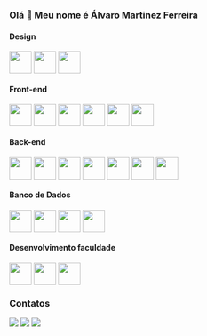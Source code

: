 
### Olá 👋 Meu nome é Álvaro Martinez Ferreira
#### Design
<div style="display:inline_block">
  <img align="center" height="40" src="https://cdn.jsdelivr.net/gh/devicons/devicon/icons/illustrator/illustrator-plain.svg" />
  <img align="center" height="40" src="https://cdn.jsdelivr.net/gh/devicons/devicon/icons/photoshop/photoshop-plain.svg" />
  <img align="center" height="40" src="https://cdn.jsdelivr.net/gh/devicons/devicon/icons/figma/figma-original.svg" />
</div>

#### Front-end

<div style="display:inline_block">
  <img align="center" height="40" src="https://cdn.jsdelivr.net/gh/devicons/devicon/icons/html5/html5-original.svg" />
  <img align="center" height="40" src="https://cdn.jsdelivr.net/gh/devicons/devicon/icons/css3/css3-original.svg" />
  <img align="center" height="40" src="https://cdn.jsdelivr.net/gh/devicons/devicon/icons/javascript/javascript-original.svg" />
  <img align="center" height="40" src="https://cdn.jsdelivr.net/gh/devicons/devicon/icons/typescript/typescript-original.svg" />
  <img align="center" height="40" src="https://cdn.jsdelivr.net/gh/devicons/devicon/icons/flutter/flutter-original.svg" />
  <img align="center" height="40" src="https://cdn.jsdelivr.net/gh/devicons/devicon/icons/react/react-original.svg" />
</div>

#### Back-end
<div style="display:inline_block">
  <img align="center" height="40" src="https://cdn.jsdelivr.net/gh/devicons/devicon/icons/java/java-original.svg" />
  <img align="center" height="40" src="https://cdn.jsdelivr.net/gh/devicons/devicon/icons/python/python-original.svg" />
  <img align="center" height="40" src="https://cdn.jsdelivr.net/gh/devicons/devicon/icons/spring/spring-original.svg" />
  <img align="center" height="40" src="https://cdn.jsdelivr.net/gh/devicons/devicon/icons/nodejs/nodejs-original.svg" />
  <img align="center" height="40" src="https://cdn.jsdelivr.net/gh/devicons/devicon/icons/linux/linux-original.svg" />
  <img align="center" height="40" src="https://cdn.jsdelivr.net/gh/devicons/devicon/icons/ubuntu/ubuntu-plain.svg" />
  <img align="center" height="40" src="https://cdn.jsdelivr.net/gh/devicons/devicon/icons/docker/docker-original.svg" />
</div>

#### Banco de Dados
<div style="display:inline_block">
  <img align="center" height="40" src="https://cdn.jsdelivr.net/gh/devicons/devicon/icons/mysql/mysql-original.svg" />
  <img align="center" height="40" src="https://cdn.jsdelivr.net/gh/devicons/devicon/icons/postgresql/postgresql-original.svg" />
  <img align="center" height="40" src="https://cdn.jsdelivr.net/gh/devicons/devicon/icons/mongodb/mongodb-original.svg" />
  <img align="center" height="40" src="https://cdn.jsdelivr.net/gh/devicons/devicon/icons/redis/redis-original.svg" />
</div>

#### Desenvolvimento faculdade
<div style="display:inline_block">
  <img align="center" height="40" src="https://cdn.jsdelivr.net/gh/devicons/devicon/icons/c/c-original.svg" />
  <img align="center" height="40" src="https://cdn.jsdelivr.net/gh/devicons/devicon/icons/java/java-original.svg" />
  <img align="center" height="40" src="https://cdn.jsdelivr.net/gh/devicons/devicon/icons/python/python-original.svg" />
</div>

### Contatos
<div>
  <a href="https://www.instagram.com/quartocodigo/" target="_blank"><img src="https://img.shields.io/badge/-Instagram-%23E4405F?style=for-the-badge&logo=instagram&logoColor=white" target="_blank"></a>
  <a href = "mailto:alvaromartinezferreira@gmail.com"><img src="https://img.shields.io/badge/-Gmail-%23333?style=for-the-badge&logo=gmail&logoColor=white" target="_blank"></a>
  <a href="https://www.linkedin.com/in/%C3%A1lvaro-martinez-ferreira" target="_blank"><img src="https://img.shields.io/badge/-LinkedIn-%230077B5?style=for-the-badge&logo=linkedin&logoColor=white" target="_blank"></a> 
</div>
